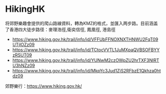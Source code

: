# HikingHK

将郊野樂趣會提供的爬山路線資料，轉為KMZ的格式，並匯入两步路。目前涵盖了香港四大徒步路径：麥理浩徑,衛奕信徑, 鳳凰徑, 港島徑
- https://www.hiking.gov.hk/trail/info/id/VFFUbFFNOXNXTHNWU2FqT09UTjlOZz09
- https://www.hiking.gov.hk/trail/info/id/TCtocVVTL1JuMXpaQVBSOFBYYzRSUT09
- https://www.hiking.gov.hk/trail/info/id/YUNwM2czOWpZU2hrTXF3NlRTU3hNZz09
- https://www.hiking.gov.hk/trail/info/id/MkpYc3Jud1ZjS2RFbzE1Qkhza0htdz09

郊野樂行：https://www.hiking.gov.hk/